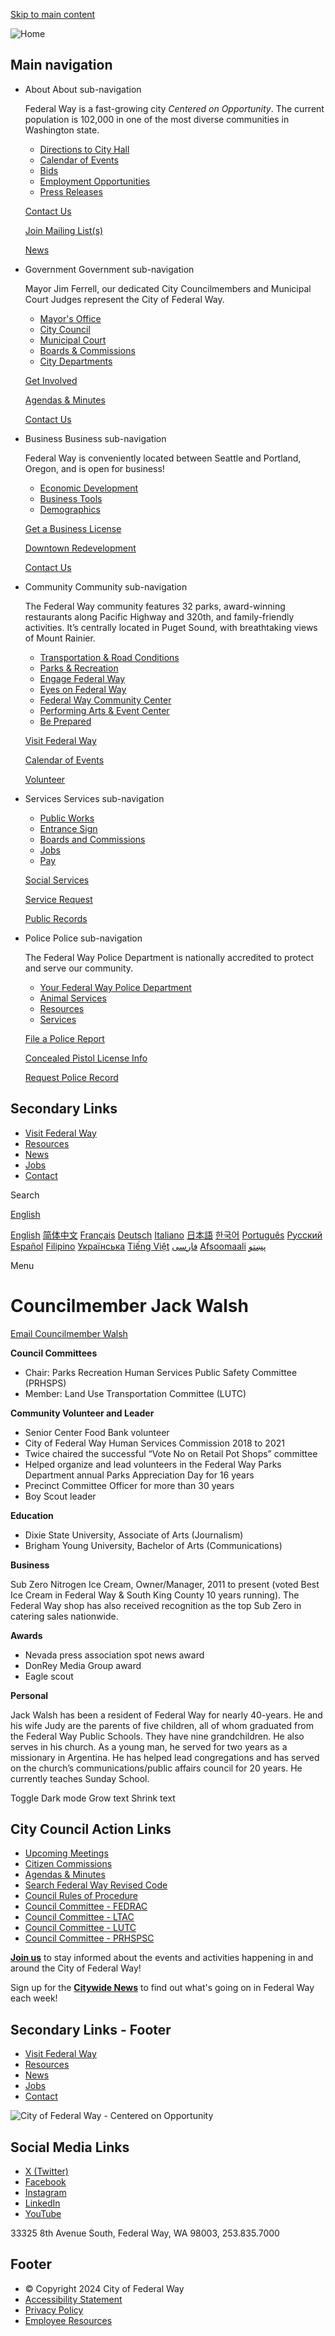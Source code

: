 [Skip to main content](https://www.cityoffederalway.com/page/councilmember-jack-walsh/)

![Home](https://www.cityoffederalway.com/themes/fedway_theme/images/FW_Logo-Horizontal_full-color-resized.png)

## Main navigation

- About About sub-navigation
  
  Federal Way is a fast-growing city *Centered on Opportunity*. The current population is 102,000 in one of the most diverse communities in Washington state.
  
  - [Directions to City Hall](https://www.cityoffederalway.com/page/directions-city-hallcourtpolice)
  - [Calendar of Events](https://www.cityoffederalway.com/calendar)
  - [Bids](https://www.cityoffederalway.com/bids)
  - [Employment Opportunities](https://www.governmentjobs.com/careers/federalway)
  - [Press Releases](https://www.cityoffederalway.com/page/press-releases)
  
  [Contact Us](https://www.cityoffederalway.com/page/contact-us)
  
  [Join Mailing List(s)](https://www.cityoffederalway.com/page/e-newsletter-sign)
  
  [News](https://www.cityoffederalway.com/page/press-releases)
- Government Government sub-navigation
  
  Mayor Jim Ferrell, our dedicated City Councilmembers and Municipal Court Judges represent the City of Federal Way. 
  
  - [Mayor's Office](https://www.cityoffederalway.com/mayors-office)
  - [City Council](https://www.cityoffederalway.com/city-council)
  - [Municipal Court](https://www.cityoffederalway.com/municipal-court)
  - [Boards &amp; Commissions](https://www.cityoffederalway.com/boards-commissions)
  - [City Departments](https://www.cityoffederalway.com/page/departments)
  
  [Get Involved](https://engagefw.com)
  
  [Agendas &amp; Minutes](https://www.cityoffederalway.com/page/agendas-and-minutes)
  
  [Contact Us](https://www.cityoffederalway.com/page/contact-us)
- Business Business sub-navigation
  
  Federal Way is conveniently located between Seattle and Portland, Oregon, and is open for business! 
  
  - [Economic Development](https://www.cityoffederalway.com/economic-development)
  - [Business Tools](https://www.cityoffederalway.com/page/business-tools)
  - [Demographics](https://www.cityoffederalway.com/page/demographics)
  
  [Get a Business License](https://www.cityoffederalway.com/page/business-license)
  
  [Downtown Redevelopment](https://www.cityoffederalway.com/page/downtown-redevelopment)
  
  [Contact Us](https://www.cityoffederalway.com/economic-development)
- Community Community sub-navigation
  
  The Federal Way community features 32 parks, award-winning restaurants along Pacific Highway and 320th, and family-friendly activities. It’s centrally located in Puget Sound, with breathtaking views of Mount Rainier.
  
  - [Transportation &amp; Road Conditions](https://www.cityoffederalway.com/page/roadway-conditions)
  - [Parks &amp; Recreation](https://www.cityoffederalway.com/parks)
  - [Engage Federal Way](https://engagefw.com)
  - [Eyes on Federal Way](https://www.cityoffederalway.com/page/eyes-federal-way-0)
  - [Federal Way Community Center](https://itallhappenshere.org)
  - [Performing Arts &amp; Event Center](https://fwpaec.org)
  - [Be Prepared](https://www.cityoffederalway.com/emergency-management)
  
  [Visit Federal Way](https://visitfw.org)
  
  [Calendar of Events](https://www.cityoffederalway.com/calendar/month)
  
  [Volunteer](https://www.cityoffederalway.com/page/volunteering-federal-way)
- Services Services sub-navigation
  
  - [Public Works](https://www.cityoffederalway.com/public-works)
  - [Entrance Sign](https://www.cityoffederalway.com/sites/default/files/2024-02/EntranceSignDisplayApplicationForm.pdf)
  - [Boards and Commissions](https://www.cityoffederalway.com/page/boards-commissions)
  - [Jobs](https://www.governmentjobs.com/careers/federalway)
  - [Pay](https://www.cityoffederalway.com/page/pay)
  
  [Social Services](https://www.cityoffederalway.com/page/community-social-services)
  
  [Service Request](https://www.cityoffederalway.com/page/eyes-federal-way-0)
  
  [Public Records](https://www.cityoffederalway.com/page/public-records)
- Police Police sub-navigation
  
  The Federal Way Police Department is nationally accredited to protect and serve our community.
  
  - [Your Federal Way Police Department](https://www.cityoffederalway.com/police-0)
  - [Animal Services](https://www.cityoffederalway.com/page/animal-services-unit)
  - [Resources](https://www.cityoffederalway.com/page/police-resources)
  - [Services](https://www.cityoffederalway.com/page/police-service-request)
  
  [File a Police Report](https://www.cityoffederalway.com/page/file-police-report-online)
  
  [Concealed Pistol License Info](https://www.cityoffederalway.com/page/concealed-pistol-license-cpl-appointment-request-form-0)
  
  [Request Police Record](https://federalway.justfoia.com/publicportal/home/newrequest)

## Secondary Links

- [Visit Federal Way](https://visitfw.org)
- [Resources](https://www.cityoffederalway.com/page/resources-and-help)
- [News](https://www.cityoffederalway.com/page/federal-way-citywide-news)
- [Jobs](https://www.governmentjobs.com/careers/federalway)
- [Contact](https://www.cityoffederalway.com/page/contact-us)

Search

[English](https://www.cityoffederalway.com/page/councilmember-jack-walsh)

[English](https://www.cityoffederalway.com/page/councilmember-jack-walsh "English") [简体中文](https://www.cityoffederalway.com/page/councilmember-jack-walsh "简体中文") [Français](https://www.cityoffederalway.com/page/councilmember-jack-walsh "Français") [Deutsch](https://www.cityoffederalway.com/page/councilmember-jack-walsh "Deutsch") [Italiano](https://www.cityoffederalway.com/page/councilmember-jack-walsh "Italiano") [日本語](https://www.cityoffederalway.com/page/councilmember-jack-walsh "日本語") [한국어](https://www.cityoffederalway.com/page/councilmember-jack-walsh "한국어") [Português](https://www.cityoffederalway.com/page/councilmember-jack-walsh "Português") [Русский](https://www.cityoffederalway.com/page/councilmember-jack-walsh "Русский") [Español](https://www.cityoffederalway.com/page/councilmember-jack-walsh "Español") [Filipino](https://www.cityoffederalway.com/page/councilmember-jack-walsh "Filipino") [Українська](https://www.cityoffederalway.com/page/councilmember-jack-walsh "Українська") [Tiếng Việt](https://www.cityoffederalway.com/page/councilmember-jack-walsh "Tiếng Việt") [فارسی](https://www.cityoffederalway.com/page/councilmember-jack-walsh "فارسی") [Afsoomaali](https://www.cityoffederalway.com/page/councilmember-jack-walsh "Afsoomaali") [پښتو](https://www.cityoffederalway.com/page/councilmember-jack-walsh "پښتو")

Menu

# Councilmember Jack Walsh

[Email Councilmember Walsh](mailto:jack.walsh@federalwaywa.gov)

**Council Committees**

- Chair: Parks Recreation Human Services Public Safety Committee (PRHSPS)
- Member: Land Use Transportation Committee (LUTC)

**Community Volunteer and Leader**

- Senior Center Food Bank volunteer
- City of Federal Way Human Services Commission 2018 to 2021
- Twice chaired the successful “Vote No on Retail Pot Shops” committee
- Helped organize and lead volunteers in the Federal Way Parks Department annual Parks Appreciation Day for 16 years
- Precinct Committee Officer for more than 30 years
- Boy Scout leader

**Education**

- Dixie State University, Associate of Arts (Journalism)
- Brigham Young University, Bachelor of Arts (Communications)

**Business**

Sub Zero Nitrogen Ice Cream, Owner/Manager, 2011 to present (voted Best Ice Cream in Federal Way &amp; South King County 10 years running). The Federal Way shop has also received recognition as the top Sub Zero in catering sales nationwide.

**Awards**

- Nevada press association spot news award
- DonRey Media Group award
- Eagle scout

**Personal**

Jack Walsh has been a resident of Federal Way for nearly 40-years. He and his wife Judy are the parents of five children, all of whom graduated from the Federal Way Public Schools. They have nine grandchildren. He also serves in his church. As a young man, he served for two years as a missionary in Argentina. He has helped lead congregations and has served on the church’s communications/public affairs council for 20 years. He currently teaches Sunday School.

Toggle Dark mode Grow text Shrink text

## City Council Action Links

- [Upcoming Meetings](https://www.cityoffederalway.com/page/agendas-and-minutes)
- [Citizen Commissions](https://www.cityoffederalway.com/page/boards-commissions)
- [Agendas &amp; Minutes](https://www.cityoffederalway.com/page/agendas-and-minutes)
- [Search Federal Way Revised Code](https://www.codepublishing.com/WA/FederalWay)
- [Council Rules of Procedure](https://docs.cityoffederalway.com/WebLink/Browse.aspx?id=1911791&dbid=0&repo=cityoffederalway)
- [Council Committee - FEDRAC](https://www.cityoffederalway.com/page/finance-economic-development-regional-affairs-committee-fedrac)
- [Council Committee - LTAC](https://www.cityoffederalway.com/page/lodging-tax-advisory-committee)
- [Council Committee - LUTC](https://www.cityoffederalway.com/page/LUTC)
- [Council Committee - PRHSPSC](https://www.cityoffederalway.com/page/parks-recreation-human-services-public-safety-committee-prhsps)

[**Join us**](https://www.cityoffederalway.com/page/e-newsletter-sign "E-Newsletter Sign-up") to stay informed about the events and activities happening in and around the City of Federal Way!

Sign up for the [**Citywide News**](https://lp.constantcontactpages.com/sl/iTopXHF/citywidenews) to find out what's going on in Federal Way each week!

## Secondary Links - Footer

- [Visit Federal Way](https://visitfw.org)
- [Resources](https://www.cityoffederalway.com/page/resources-and-help)
- [News](https://www.cityoffederalway.com/page/federal-way-citywide-news)
- [Jobs](https://www.governmentjobs.com/careers/federalway)
- [Contact](https://www.cityoffederalway.com/page/contact-us)

![City of Federal Way - Centered on Opportunity](https://www.cityoffederalway.com/sites/default/files/inline-images/FW-Logo-Vert_white.png)

## Social Media Links

- [X (Twitter)](https://twitter.com/wafederalway)
- [Facebook](https://www.facebook.com/CityofFederalWay)
- [Instagram](https://www.instagram.com/fedwaywa)
- [LinkedIn](https://www.linkedin.com/company/city-of-federal-way)
- [YouTube](https://www.youtube.com/user/FWcommunications)

33325 8th Avenue South, Federal Way, WA 98003, 253.835.7000

## Footer

- © Copyright 2024 City of Federal Way
- [Accessibility Statement](https://www.cityoffederalway.com/page/website-accessibility-statement "Website Accessibility Statement")
- [Privacy Policy](https://www.cityoffederalway.com/page/website-privacy-policy "Website Privacy Policy")
- [Employee Resources](https://www.cityoffederalway.com/page/employee-resources)